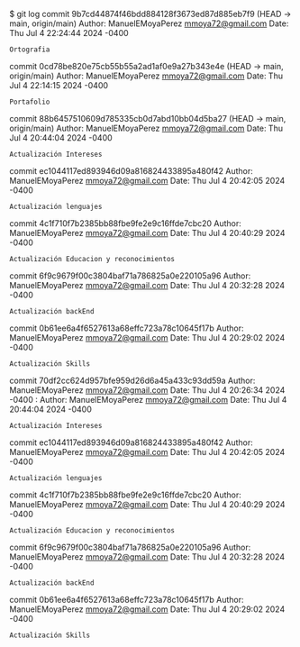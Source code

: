 
$ git log
commit 9b7cd44874f46bdd884128f3673ed87d885eb7f9 (HEAD -> main, origin/main)
Author: ManuelEMoyaPerez <mmoya72@gmail.com>
Date: Thu Jul 4 22:24:44 2024 -0400

    Ortografia

commit 0cd78be820e75cb55b55a2ad1af0e9a27b343e4e (HEAD -> main, origin/main)
Author: ManuelEMoyaPerez <mmoya72@gmail.com>
Date: Thu Jul 4 22:14:15 2024 -0400

    Portafolio

commit 88b6457510609d785335cb0d7abd10bb04d5ba27 (HEAD -> main, origin/main)
Author: ManuelEMoyaPerez <mmoya72@gmail.com>
Date: Thu Jul 4 20:44:04 2024 -0400

    Actualización Intereses

commit ec1044117ed893946d09a816824433895a480f42
Author: ManuelEMoyaPerez <mmoya72@gmail.com>
Date: Thu Jul 4 20:42:05 2024 -0400

    Actualización lenguajes

commit 4c1f710f7b2385bb88fbe9fe2e9c16ffde7cbc20
Author: ManuelEMoyaPerez <mmoya72@gmail.com>
Date: Thu Jul 4 20:40:29 2024 -0400

    Actualización Educacion y reconocimientos

commit 6f9c9679f00c3804baf71a786825a0e220105a96
Author: ManuelEMoyaPerez <mmoya72@gmail.com>
Date: Thu Jul 4 20:32:28 2024 -0400

    Actualización backEnd

commit 0b61ee6a4f6527613a68effc723a78c10645f17b
Author: ManuelEMoyaPerez <mmoya72@gmail.com>
Date: Thu Jul 4 20:29:02 2024 -0400

    Actualización Skills

commit 70df2cc624d957bfe959d26d6a45a433c93dd59a
Author: ManuelEMoyaPerez <mmoya72@gmail.com>
Date: Thu Jul 4 20:26:34 2024 -0400
:
Author: ManuelEMoyaPerez <mmoya72@gmail.com>
Date: Thu Jul 4 20:44:04 2024 -0400

    Actualización Intereses

commit ec1044117ed893946d09a816824433895a480f42
Author: ManuelEMoyaPerez <mmoya72@gmail.com>
Date: Thu Jul 4 20:42:05 2024 -0400

    Actualización lenguajes

commit 4c1f710f7b2385bb88fbe9fe2e9c16ffde7cbc20
Author: ManuelEMoyaPerez <mmoya72@gmail.com>
Date: Thu Jul 4 20:40:29 2024 -0400

    Actualización Educacion y reconocimientos

commit 6f9c9679f00c3804baf71a786825a0e220105a96
Author: ManuelEMoyaPerez <mmoya72@gmail.com>
Date: Thu Jul 4 20:32:28 2024 -0400

    Actualización backEnd

commit 0b61ee6a4f6527613a68effc723a78c10645f17b
Author: ManuelEMoyaPerez <mmoya72@gmail.com>
Date: Thu Jul 4 20:29:02 2024 -0400

    Actualización Skills
